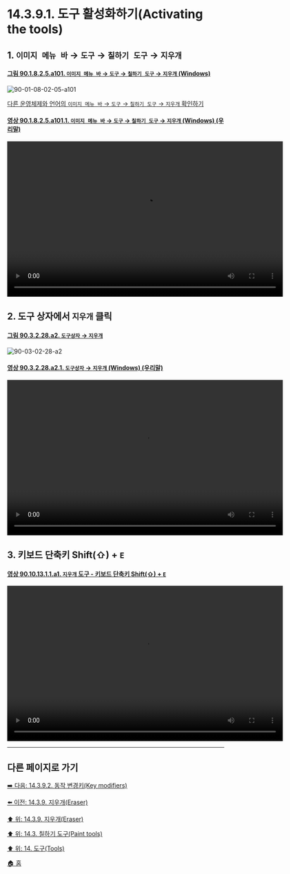 # 14.3.9.1. 도구 활성화하기(Activating the tools)

<a id="14-03-09-01-s1"></a>

## 1. `이미지 메뉴 바` → `도구` → `칠하기 도구` → `지우개`

<a id="90-01-08-02-05-a101"></a>

#### [그림 90.1.8.2.5.a101. `이미지 메뉴 바` → `도구` → `칠하기 도구` → `지우개` (Windows)](./90-01-08-02-05-eraser.md#90-01-08-02-05-a101)
![90-01-08-02-05-a101](https://github.com/wonder13662/gimp/assets/15767104/c5491885-1e32-470f-bc20-23f3271a59fc)

[다른 운영체제와 언어의 `이미지 메뉴 바` → `도구` → `칠하기 도구` → `지우개` 확인하기](./90-01-08-02-05-eraser.md#90-01-08-02-05-a102)

<a id="90-01-08-02-05-a101-01"></a>

#### [영상 90.1.8.2.5.a101.1. `이미지 메뉴 바` → `도구` → `칠하기 도구` → `지우개` (Windows) (우리말)](./90-01-08-02-05-eraser.md#90-01-08-02-05-a101-01)
<video controls="controls" width="640" height="360" src="https://github.com/wonder13662/gimp/assets/15767104/b6e427b0-a726-451e-be90-b1b42ceaf3cb"></video>

<a id="14-03-09-01-s2"></a>

## 2. 도구 상자에서 `지우개` 클릭

<a id="90-03-02-28-a2"></a>

#### [그림 90.3.2.28.a2. `도구상자` → `지우개`](./90-03-02-28-eraser.md#90-03-02-28-a2)
![90-03-02-28-a2](https://github.com/wonder13662/gimp/assets/15767104/8e448288-3d80-449d-ac03-89757a056a1b)

<a id="90-03-02-28-a2-01"></a>

#### [영상 90.3.2.28.a2.1. `도구상자` → `지우개` (Windows) (우리말)](./90-03-02-28-eraser.md#90-03-02-28-a2-01)
<video controls="controls" width="640" height="360" src="https://github.com/wonder13662/gimp/assets/15767104/cde9b920-7a5f-488f-abc3-638df65b0fc0"></video>

<a id="14-03-09-01-s3"></a>

## 3. 키보드 단축키 Shift(⇧) + `E`

<a id="90-10-13-01-01-a1"></a>

#### [영상 90.10.13.1.1.a1. `지우개` 도구 - 키보드 단축키 Shift(⇧) + `E`](./90-10-13-01-01-shift_e.md#90-10-13-01-01-a1)
<video controls="controls" width="640" height="360" src="https://github.com/wonder13662/gimp/assets/15767104/dc2902bd-32c7-4481-af13-47ccc31982ed"></video>

***

## 다른 페이지로 가기

[➡️ 다음: 14.3.9.2. 동작 변경키(Key modifiers)](./14-03-09-02-key_modifiers.md)

[⬅️ 이전: 14.3.9. 지우개(Eraser)](./14-03-09-00-eraser.md)

[⬆️ 위: 14.3.9. 지우개(Eraser)](./14-03-09-00-eraser.md)

[⬆️ 위: 14.3. 칠하기 도구(Paint tools)](./14-03-00-paint_tools.md)

[⬆️ 위: 14. 도구(Tools)](./14-00-tools.md)

[🏠 홈](./00-home.md)
